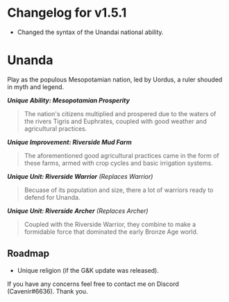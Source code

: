 # Changelog for v1.5.1
- Changed the syntax of the Unandai national ability.


# Unanda
Play as the populous Mesopotamian nation, led by Uordus, a ruler shouded in myth and legend.

***Unique Ability: Mesopotamian Prosperity*** 
> The nation's citizens multiplied and prospered due to the waters of the rivers Tigris and Euphrates, coupled with good weather and agricultural practices.

***Unique Improvement: Riverside Mud Farm***
> The aforementioned good agricultural practices came in the form of these farms, armed with crop cycles and basic irrigation systems.

***Unique Unit: Riverside Warrior** (Replaces Warrior)*  
> Becuase of its population and size, there a lot of warriors ready to defend for Unanda.  

***Unique Unit: Riverside Archer** (Replaces Archer)*  
> Coupled with the Riverside Warrior, they combine to make a formidable force that dominated the early Bronze Age world.  

## Roadmap

- Unique religion (if the G&K update was released).

If you have any concerns feel free to contact me on Discord (Cavenir#6636). Thank you.

